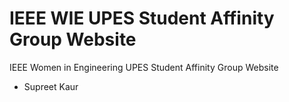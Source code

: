 # IEEE WIE UPES Student Affinity Group Website
IEEE Women in Engineering UPES Student Affinity Group Website

- Supreet Kaur

